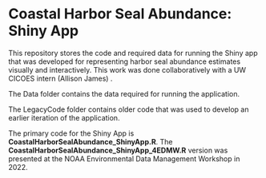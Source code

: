 # Coastal Harbor Seal Abundance: Shiny App

This repository stores the code and required data for running the Shiny app that was developed for representing harbor seal abundance estimates visually and interactively. This work was done collaboratively with a UW CICOES intern (Allison James) .

The Data folder contains the data required for running the application.

The LegacyCode folder contains older code that was used to develop an earlier iteration of the application.

The primary code for the Shiny App is **CoastalHarborSealAbundance_ShinyApp.R**. The **CoastalHarborSealAbundance_ShinyApp_4EDMW.R** version was presented at the NOAA Environmental Data Management Workshop in 2022.